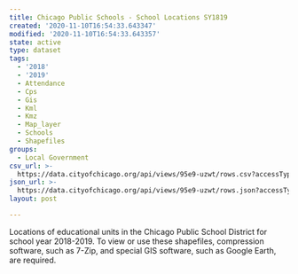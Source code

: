 ```yaml
---
title: Chicago Public Schools - School Locations SY1819
created: '2020-11-10T16:54:33.643347'
modified: '2020-11-10T16:54:33.643357'
state: active
type: dataset
tags:
  - '2018'
  - '2019'
  - Attendance
  - Cps
  - Gis
  - Kml
  - Kmz
  - Map_layer
  - Schools
  - Shapefiles
groups:
  - Local Government
csv_url: >-
  https://data.cityofchicago.org/api/views/95e9-uzwt/rows.csv?accessType=DOWNLOAD
json_url: >-
  https://data.cityofchicago.org/api/views/95e9-uzwt/rows.json?accessType=DOWNLOAD
layout: post

---
```

Locations of educational units in the Chicago Public School District for school year 2018-2019. To view or use these shapefiles, compression software, such as 7-Zip, and special GIS software, such as Google Earth, are required.
